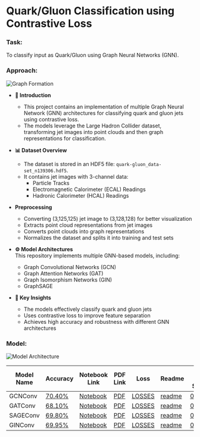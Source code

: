 # Quark/Gluon Classification using Contrastive Loss

### Task:  
To classify input as Quark/Gluon using Graph Neural Networks (GNN).

### Approach:  
![Graph Formation](https://raw.github.com/tanishmohokar/ML4SCI_25/main/GNN_Classification_ContrastiveLoss/graph_formation.png)

- **🚀 Introduction**  
  - This project contains an implementation of multiple Graph Neural Network (GNN) architectures for classifying quark and gluon jets using contrastive loss.  
  - The models leverage the Large Hadron Collider dataset, transforming jet images into point clouds and then graph representations for classification.  

- **📊 Dataset Overview**  
  - The dataset is stored in an HDF5 file: `quark-gluon_data-set_n139306.hdf5`.  
  - It contains jet images with 3-channel data:  
    - Particle Tracks  
    - Electromagnetic Calorimeter (ECAL) Readings  
    - Hadronic Calorimeter (HCAL) Readings  

- **Preprocessing**  
  - Converting (3,125,125) jet image to (3,128,128) for better visualization  
  - Extracts point cloud representations from jet images  
  - Converts point clouds into graph representations  
  - Normalizes the dataset and splits it into training and test sets  

- **⚙️ Model Architectures**  
  This repository implements multiple GNN-based models, including:  
  - Graph Convolutional Networks (GCN)  
  - Graph Attention Networks (GAT)  
  - Graph Isomorphism Networks (GIN)  
  - GraphSAGE  

- **🎯 Key Insights**  
  - The models effectively classify quark and gluon jets  
  - Uses contrastive loss to improve feature separation  
  - Achieves high accuracy and robustness with different GNN architectures  

### Model:  
![Model Architecture](https://raw.github.com/tanishmohokar/ML4SCI_25/main/GNN_Classification_ContrastiveLoss/Pipeline.png)

| Model Name | Accuracy | Notebook Link | PDF Link | Loss | Readme | ROC AUC Score |
|------------|----------|---------------|----------|------|--------|--------------|
| GCNConv | [70.40%](https://github.com/tanishmohokar/ML4SCI_25/blob/main/GNN_Classification_ContrastiveLoss/GCNConv_Contastiveloss/Accuracy_GCN_Contrastive.png) | [Notebook](https://github.com/tanishmohokar/ML4SCI_25/blob/main/GNN_Classification_ContrastiveLoss/GCNConv_Contastiveloss/GCN_Model_Contrastive.ipynb) | [PDF](https://github.com/tanishmohokar/ML4SCI_25/blob/main/GNN_Classification_ContrastiveLoss/GCNConv_Contastiveloss/GCN_Model_Contrastive.pdf) | [LOSSES](https://github.com/tanishmohokar/ML4SCI_25/blob/main/GNN_Classification_ContrastiveLoss/GCNConv_Contastiveloss/Loss_GCN_Contrastive.png) | [readme](https://github.com/tanishmohokar/ML4SCI_25/blob/main/GNN_Classification_ContrastiveLoss/GCNConv_Contastiveloss/GCNConv.md) | [0.7462](https://github.com/tanishmohokar/ML4SCI_25/blob/main/GNN_Classification_ContrastiveLoss/GCNConv_Contastiveloss/ROC_GCN_Contrastive.png) |
| GATConv | [68.10%](https://github.com/tanishmohokar/ML4SCI_25/blob/main/GNN_Classification_ContrastiveLoss/GATConv_Contrastiveloss/Accuracy_GAT_Contrastive.png) | [Notebook](https://github.com/tanishmohokar/ML4SCI_25/blob/main/GNN_Classification_ContrastiveLoss/GATConv_Contrastiveloss/GAT_Model_Contrastive.ipynb) | [PDF](https://github.com/tanishmohokar/ML4SCI_25/blob/main/GNN_Classification_ContrastiveLoss/GATConv_Contrastiveloss/GAT_Model_Contrastive.pdf) | [LOSSES](https://github.com/tanishmohokar/ML4SCI_25/blob/main/GNN_Classification_ContrastiveLoss/GATConv_Contrastiveloss/Loss_GAT_Contrastive.png) | [readme](https://github.com/tanishmohokar/ML4SCI_25/blob/main/GNN_Classification_ContrastiveLoss/GATConv_Contrastiveloss/GATConv.md) | [0.7336](https://github.com/tanishmohokar/ML4SCI_25/blob/main/GNN_Classification_ContrastiveLoss/GATConv_Contrastiveloss/ROC_GAT_Contrastive.png) |
| SAGEConv | [69.80%](https://github.com/tanishmohokar/ML4SCI_25/blob/main/GNN_Classification_ContrastiveLoss/SAGEConv_Contrastiveloss/Accuracy_SAGE_Contrastive.png) | [Notebook](https://github.com/tanishmohokar/ML4SCI_25/blob/main/GNN_Classification_ContrastiveLoss/SAGEConv_Contrastiveloss/SAGE_Model_Contrastive.ipynb) | [PDF](https://github.com/tanishmohokar/ML4SCI_25/blob/main/GNN_Classification_ContrastiveLoss/SAGEConv_Contrastiveloss/SAGE_Model_Contrastive.pdf) | [LOSSES](https://github.com/tanishmohokar/ML4SCI_25/blob/main/GNN_Classification_ContrastiveLoss/SAGEConv_Contrastiveloss/Loss_SAGE_Contrastive.png) | [readme](https://github.com/tanishmohokar/ML4SCI_25/blob/main/GNN_Classification_ContrastiveLoss/SAGEConv_Contrastiveloss/SAGEConv.md) | [0.7326](https://github.com/tanishmohokar/ML4SCI_25/blob/main/GNN_Classification_ContrastiveLoss/SAGEConv_Contrastiveloss/ROC_SAGE_Contrastive.png) |
| GINConv | [69.95%](https://github.com/tanishmohokar/ML4SCI_25/blob/main/GNN_Classification_ContrastiveLoss/GINConv_Contrastiveloss/Accuracy_GIN_Contrastive.png) | [Notebook](https://github.com/tanishmohokar/ML4SCI_25/blob/main/GNN_Classification_ContrastiveLoss/GINConv_Contrastiveloss/GIN_Model_Contrastive.ipynb) | [PDF](https://github.com/tanishmohokar/ML4SCI_25/blob/main/GNN_Classification_ContrastiveLoss/GINConv_Contrastiveloss/GIN_Model_Contrastive.pdf) | [LOSSES](https://github.com/tanishmohokar/ML4SCI_25/blob/main/GNN_Classification_ContrastiveLoss/GINConv_Contrastiveloss/Loss_GIN_Contrastive.png) | [readme](https://github.com/tanishmohokar/ML4SCI_25/blob/main/GNN_Classification_ContrastiveLoss/GINConv_Contrastiveloss/GINConv.md) | [0.7357](https://github.com/tanishmohokar/ML4SCI_25/blob/main/GNN_Classification_ContrastiveLoss/GINConv_Contrastiveloss/ROC_GIN_Contrastive.png) |
